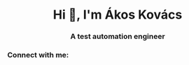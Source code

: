 <h1 align="center">Hi 👋, I'm Ákos Kovács</h1>
<h3 align="center">A test automation engineer</h3>

<h3 align="left">Connect with me:</h3>
<p align="left">
</p>
